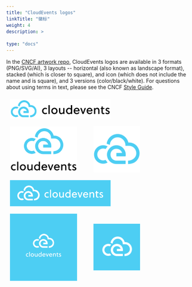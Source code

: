 ```yaml
---
title: "CloudEvents logos"
linkTitle: "徽标"
weight: 4
description: >

type: "docs"
---
```


In the [CNCF artwork repo](https://github.com/cncf/artwork), CloudEvents logos
are available in 3 formats (PNG/SVG/AI), 3 layouts -- horizontal (also known as
landscape format), stacked (which is closer to square), and icon (which does not
include the name and is square), and 3 versions (color/black/white). For
questions about using terms in text, please see the CNCF
[Style Guide](https://github.com/cncf/foundation/blob/master/style-guide.md).

<img src="https://github.com/cncf/artwork/blob/master/projects/cloudevents/horizontal/color/cloudevents-horizontal-color.png" width="270" style="display:inline;vertical-align:middle;padding:2%">
&nbsp; &nbsp; &nbsp;
<img src="https://github.com/cncf/artwork/blob/master/projects/cloudevents/stacked/color/cloudevents-stacked-color.png" width="180" style="display:inline;vertical-align:middle;padding:2%">&nbsp;
&nbsp; &nbsp;
<img src="https://github.com/cncf/artwork/blob/master/projects/cloudevents/icon/color/cloudevents-icon-color.png" width="125" style="display:inline;vertical-align:middle;padding:2%">

<img src="https://github.com/cncf/artwork/blob/master/projects/cloudevents/horizontal/color/cloudevents-horizontal-color-reversed.png" width="270" style="display:inline;vertical-align:middle;padding:2%">
&nbsp; &nbsp; &nbsp;
<img src="https://github.com/cncf/artwork/blob/master/projects/cloudevents/stacked/color/cloudevents-stacked-color-reversed.png" width="180" style="display:inline;vertical-align:middle;padding:2%">&nbsp;
&nbsp; &nbsp;
<img src="https://github.com/cncf/artwork/blob/master/projects/cloudevents/icon/color/cloudevents-icon-color-reversed.png" width="125" style="display:inline;vertical-align:middle;padding:2%">
